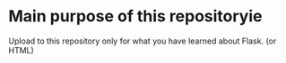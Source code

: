 # Main purpose of this repositoryie

Upload to this repository only for what you have learned about Flask. (or HTML)

